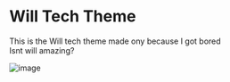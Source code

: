 # Will Tech Theme

This is the Will tech theme made ony because I got bored<br/>
Isnt will amazing?


![image](https://user-images.githubusercontent.com/49113086/153828900-3bbc2a41-349b-4bc9-bc61-813a4a0ee2f2.png)
